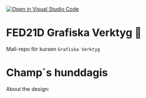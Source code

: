[![Open in Visual Studio Code](https://classroom.github.com/assets/open-in-vscode-c66648af7eb3fe8bc4f294546bfd86ef473780cde1dea487d3c4ff354943c9ae.svg)](https://classroom.github.com/online_ide?assignment_repo_id=8451225&assignment_repo_type=AssignmentRepo)

# FED21D Grafiska Verktyg 🎨

Mall-repo för kursen `Grafiska Verktyg`

# Champ´s hunddagis

About the design:

